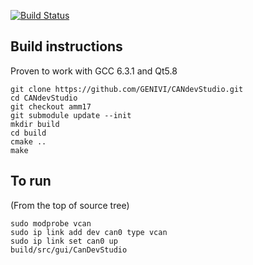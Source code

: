 [![Build Status](https://travis-ci.org/CanDevStudio/CanDevStudio.svg?branch=master)](https://travis-ci.org/CanDevStudio/CanDevStudio)

## Build instructions
Proven to work with GCC 6.3.1 and Qt5.8
```
git clone https://github.com/GENIVI/CANdevStudio.git
cd CANdevStudio
git checkout amm17
git submodule update --init
mkdir build
cd build
cmake ..
make
```

## To run
(From the top of source tree)
```
sudo modprobe vcan
sudo ip link add dev can0 type vcan
sudo ip link set can0 up
build/src/gui/CanDevStudio
```
